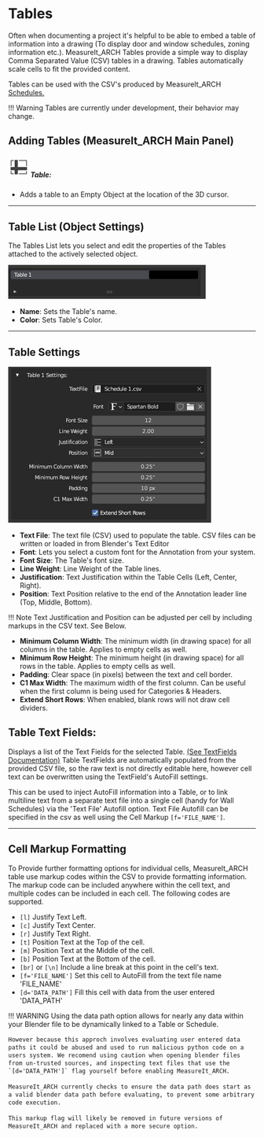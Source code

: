 # Tables

Often when documenting a project it's helpful to be able to embed a table of information into a drawing (To display door and window schedules, zoning information etc.). MeasureIt_ARCH Tables provide a simple way to display Comma Separated Value (CSV) tables in a drawing. Tables automatically scale cells to fit the provided content.

Tables can be used with the CSV's produced by MeasureIt_ARCH [Schedules.](schedules.md)


!!! Warning
    Tables are currently under development, their behavior may change.

## Adding Tables (MeasureIt_ARCH Main Panel)

##### ![image](../icons/bi__spreadsheet.png) Table:
 * Adds a table to an Empty Object at the location of the 3D cursor.

---

## Table List (Object Settings)

The Tables List lets you select and edit the properties of the Tables attached to the actively selected object.

![image](images/ui-table-list.JPG)

 * __Name__: Sets the Table's name.
 * __Color__: Sets Table's Color.


---

## Table Settings

![image](images/ui-table-settings.JPG)

 * __Text File__: The text file (CSV) used to populate the table. CSV files can be written or loaded in from Blender's Text Editor
 * __Font__: Lets you select a custom font for the Annotation from your system.
 * __Font Size__: The Table's font size.
 * __Line Weight__: Line Weight of the Table lines.
 * __Justification__: Text Justification within the Table Cells (Left, Center, Right).
 * __Position__: Text Position relative to the end of the Annotation leader line (Top, Middle, Bottom).

!!! Note
    Text Justification and Position can be adjusted per cell by including markups in the CSV text. See Below.

 * __Minimum Column Width__: The minimum width (in drawing space) for all columns in the table. Applies to empty cells as well.
 * __Minimum Row Height__: The minimum height (in drawing space) for all rows in the table. Applies to empty cells as well.
 * __Padding__: Clear space (in pixels) between the text and cell border.
 * __C1 Max Width__: The maximum width of the first column. Can be useful when the first column is being used for Categories & Headers.
 * __Extend Short Rows__: When enabled, blank rows will not draw cell dividers.

## Table Text Fields:
Displays a list of the Text Fields for the selected Table. [(See TextFields Documentation)](textfields.md)
Table TextFields are automatically populated from the provided CSV file, so the raw text is not directly editable here, however cell text can be overwritten using the TextField's AutoFill settings. 

This can be used to inject AutoFill information into a Table, or to link multiline text from a separate text file into a single cell (handy for Wall Schedules) via the 'Text File' Autofill option. Text File Autofill can be specified in the csv as well using the Cell Markup `[f='FILE_NAME']`.

---

## Cell Markup Formatting

To Provide further formatting options for individual cells, MeasureIt_ARCH table use markup codes within the CSV to provide formatting information. The markup code can be included anywhere within the cell text, and multiple codes can be included in each cell. The following codes are supported.

* `[l]` Justify Text Left.
* `[c]` Justify Text Center.
* `[r]` Justify Text Right.
* `[t]` Position Text at the Top of the cell.
* `[m]` Position Text at the Middle of the cell.
* `[b]` Position Text at the Bottom of the cell.
* `[br]` or `[\n]` Include a line break at this point in the cell's text.
* `[f='FILE_NAME']` Set this cell to AutoFill from the text file name 'FILE_NAME'
* `[d='DATA_PATH']` Fill this cell with data from the user entered 'DATA_PATH'

!!! WARNING
    Using the data path option allows for nearly any data within your Blender file to be dynamically linked to a Table or Schedule.

    However because this approch involves evaluating user entered data paths it could be abused and used to run malicious python code on a users system. We recomend using caution when opening blender files from un-trusted sources, and inspecting text files that use the `[d='DATA_PATH']` flag yourself before enabling MeasureIt_ARCH.

    MeasureIt_ARCH currently checks to ensure the data path does start as a valid blender data path before evaluating, to prevent some arbitrary code execution.

    This markup flag will likely be removed in future versions of MeasureIt_ARCH and replaced with a more secure option.

